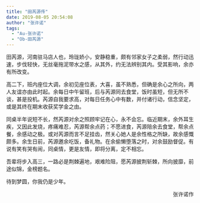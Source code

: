 ```yaml
---
title: "田芮源传"
date: 2019-08-05 20:54:08
author: "张许诺"
tags: 
  - "Au-张许诺"
  - "Ob-田芮源"
---
```


<p>田芮源，河南驻马店人也，玲珑娇小，安静稳重，颇有邻家女子之柔弱，然行动迅速，步伐轻快，无丝毫拖泥带水之感，从其外，约无法辨别其内。受其影响，余亦有所改变。</p>
<p>高二下，班内座位大调，余初见座位表，大喜，虽不熟悉，但确是余心之所向，两人友谊亦由此时起。余每日中午留班，后与芮源同去食堂，饭时虽短，但无所不谈，甚是投机。芮源自我要求高，对每日任务心中有数，并付诸行动，信念坚定，或是其终在期末收获奖学金之由。</p>
<p>同桌半年说短不长，然芮源对余之照顾牢记在心，永不会忘。临近期末，余外耳生疾，又因此发烧，疼痛难忍，芮源帮余点药；不愿进食，芮源陪余去食堂，帮余点餐，余感动之极。或对芮源而言不足挂齿，然关心她人是余性格之所缺，故余感慨颇多。余生日前，芮源邀余吃饭，备礼物。在余偷懒堕落之时，对余鼓励督促。有说有笑有哭有闹，同桌情，更是友情，即将分离，定不相忘。</p>
<p>吾辈将步入高三，一路必是荆棘遍地，艰难险阻，愿芮源披荆斩棘，所向披靡，前途似锦，金榜题名。</p>
<p>待到梦圆，你我仍是少年。</p>
<p style="text-align: right;">张许诺作</p>
<p>&nbsp;</p>